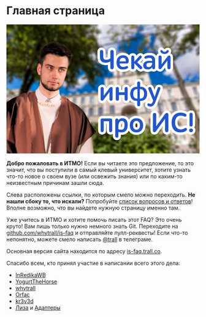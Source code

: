 # Главная страница

![клевая картинка с Гарольдом, йей!](хуйня.jpg)

**Добро пожаловать в ИТМО!** Если вы читаете это предложение, то это значит, что вы поступили в самый клевый университет, хотите узнать что-то новое о своем вузе (или освежить знания) или по каким-то неизвестным причинам зашли сюда.

Слева расположены ссылки, по которым смело можно переходить. **Не нашли сбоку то, что искали?** Попробуйте [список вопросов и ответов](qa.md)! Вполне возможно, что вы найдете нужную страницу именно там.

Уже учитесь в ИТМО и хотите помочь писать этот FAQ? Это очень круто! Вам лишь только нужно немного знать Git. Переходите на [github.com/whytrall/is-faq](https://github.com/whytrall/is-faq) и отправляйте пулл-реквесты! Если что-то непонятно, можете смело написать [@trall](https://t.me/trall) в телеграме.

Основная версия сайта находится по адресу [is-faq.trall.co](https://is-faq.trall.co).

Спасибо всем, кто принял участие в написании всего этого дела:
- [InRedikaWB](https://github.com/eminbegin)
- [YogurtTheHorse](https://github.com/eminbegin)
- [whytrall](https://github.com/whytrall)
- [Orfac](https://github.com/eminbegin)
- [kr3v3d](https://github.com/eminbegin)
- [Лиза](https://vk.com/eminbegin) и [Адаптеры](https://vk.com/eminbegin)
